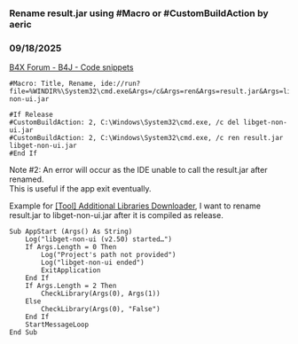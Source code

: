 ### Rename result.jar using #Macro or #CustomBuildAction by aeric
### 09/18/2025
[B4X Forum - B4J - Code snippets](https://www.b4x.com/android/forum/threads/168616/)

```B4X
#Macro: Title, Rename, ide://run?file=%WINDIR%\System32\cmd.exe&Args=/c&Args=ren&Args=result.jar&Args=libget-non-ui.jar
```

  
  

```B4X
#If Release  
#CustomBuildAction: 2, C:\Windows\System32\cmd.exe, /c del libget-non-ui.jar  
#CustomBuildAction: 2, C:\Windows\System32\cmd.exe, /c ren result.jar libget-non-ui.jar  
#End If
```

  
  
Note #2: An error will occur as the IDE unable to call the result.jar after renamed.  
This is useful if the app exit eventually.  
  
Example for [[Tool] Additional Libraries Downloader](https://www.b4x.com/android/forum/threads/tool-additional-libraries-downloader.166880/), I want to rename result.jar to libget-non-ui.jar after it is compiled as release.  

```B4X
Sub AppStart (Args() As String)  
    Log("libget-non-ui (v2.50) started…")  
    If Args.Length = 0 Then  
        Log("Project's path not provided")  
        Log("libget-non-ui ended")  
        ExitApplication  
    End If  
    If Args.Length = 2 Then  
        CheckLibrary(Args(0), Args(1))  
    Else  
        CheckLibrary(Args(0), "False")  
    End If  
    StartMessageLoop  
End Sub
```